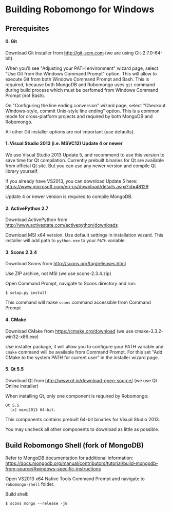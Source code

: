 Building Robomongo for Windows
==============================

Prerequisites
-------------

#### 0. Git

 Download Git installer from http://git-scm.com (we are using Git-2.7.0-64-bit).
  
 When you'll see "Adjusting your PATH environment" wizard page, select
 "Use Git from the Windows Command Prompt" option. This will allow to 
 execute Git from both Windows Command Prompt and Bash. This is required,
 because both MongoDB and Robomongo uses `git` command during build process
 which must be perfomed from Windows Command Prompt (not Bash).
 
 On "Configuring the line ending conversion" wizard page, select "Checkout
 Windows-style, commit Unix-style line ending" option. This is a common mode
 for cross-platform projects and required by both MongoDB and Robomongo.
  
 All other Git installer options are not important (use defaults).
  
#### 1. Visual Studio 2013 (i.e. MSVC12) Update 4 or newer

 We use Visual Studio 2013 Update 5, and recommend to use this version to save
 time for Qt compilation. Currently prebuilt binaries for Qt are available 
 from official Qt site. But you can use any newer version and compile Qt library
 yourself.
 
 If you already have VS2013, you can download Update 5 here: 
 https://www.microsoft.com/en-us/download/details.aspx?id=48129
 
 Update 4 or newer version is required to compile MongoDB.

#### 2. ActivePython 2.7 
   
 Download ActivePython from http://www.activestate.com/activepython/downloads
   
 Download MSI x64 version. Use default settings in installation wizard. 
 This installer will add path to `python.exe` to your `PATH` variable.

#### 3. Scons 2.3.4 

 Download Scons from http://scons.org/tag/releases.html
   
 Use ZIP archive, not MSI (we use scons-2.3.4.zip)
   
 Open Command Prompt, navigate to Scons directory and run:
   
    $ setup.py install
    
 This command will make `scons` command accessible from Command Prompt

#### 4. CMake 
 Download CMake from https://cmake.org/download (we use cmake-3.3.2-win32-x86.exe)
 
 Use installer package, it will allow you to configure your PATH variable and `cmake`
 command will be available from Command Prompt. For this set "Add CMake to the system
 PATH for current user" in the installer wizard page. 
   
#### 5. Qt 5.5

 Download Qt from http://www.qt.io/download-open-source/ (we use Qt Online installer)
   
 When installing Qt, only one component is required by Robomongo: 
   
    Qt 5.5 
      [x] msvc2013 64-bit.
    
 This components contains prebuilt 64-bit binaries for Visual Studio 2013. 
   
 You may uncheck all other components to download as little as possible. 



## Build Robomongo Shell (fork of MongoDB)

Refer to MongoDB documentation for additional information:
https://docs.mongodb.org/manual/contributors/tutorial/build-mongodb-from-source/#windows-specific-instructions

Open VS2013 x64 Native Tools Command Prompt and navigate to `robomongo-shell` folder.

Build shell:

    $ scons mongo --release -j8


   
   